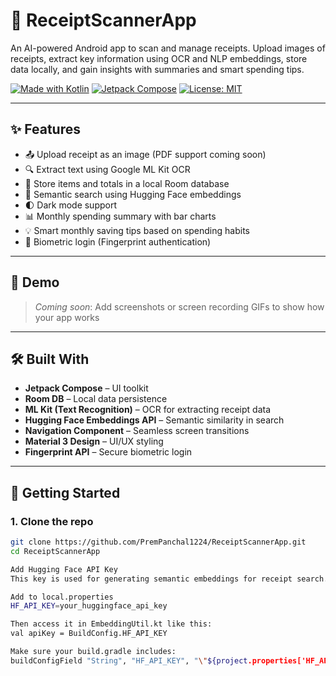 # 📸 ReceiptScannerApp

An AI-powered Android app to scan and manage receipts. Upload images of receipts, extract key information using OCR and NLP embeddings, store data locally, and gain insights with summaries and smart spending tips.

[![Made with Kotlin](https://img.shields.io/badge/Made%20with-Kotlin-blueviolet)](https://kotlinlang.org/)
[![Jetpack Compose](https://img.shields.io/badge/Jetpack-Compose-blue)](https://developer.android.com/jetpack/compose)
[![License: MIT](https://img.shields.io/badge/License-MIT-yellow.svg)](https://opensource.org/licenses/MIT)

---

## ✨ Features

- 📤 Upload receipt as an image (PDF support coming soon)
- 🔍 Extract text using Google ML Kit OCR
- 💾 Store items and totals in a local Room database
- 🔎 Semantic search using Hugging Face embeddings
- 🌓 Dark mode support
- 📊 Monthly spending summary with bar charts
- 💡 Smart monthly saving tips based on spending habits
- 🔐 Biometric login (Fingerprint authentication)

---

## 📱 Demo

> _Coming soon_: Add screenshots or screen recording GIFs to show how your app works

---

## 🛠️ Built With

- **Jetpack Compose** – UI toolkit
- **Room DB** – Local data persistence
- **ML Kit (Text Recognition)** – OCR for extracting receipt data
- **Hugging Face Embeddings API** – Semantic similarity in search
- **Navigation Component** – Seamless screen transitions
- **Material 3 Design** – UI/UX styling
- **Fingerprint API** – Secure biometric login

---

## 🚀 Getting Started

### 1. Clone the repo

```bash
git clone https://github.com/PremPanchal1224/ReceiptScannerApp.git
cd ReceiptScannerApp

Add Hugging Face API Key
This key is used for generating semantic embeddings for receipt search.

Add to local.properties
HF_API_KEY=your_huggingface_api_key

Then access it in EmbeddingUtil.kt like this:
val apiKey = BuildConfig.HF_API_KEY

Make sure your build.gradle includes:
buildConfigField "String", "HF_API_KEY", "\"${project.properties['HF_API_KEY']}\""

